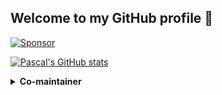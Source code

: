 ## Welcome to my GitHub profile 👋

[![Sponsor](https://img.shields.io/static/v1?label=Sponsor&message=%E2%9D%A4&logo=github)](https://github.com/sponsors/paescuj)

[![Pascal's GitHub stats](https://github-readme-stats.vercel.app/api?username=paescuj&show_icons=true&theme=gruvbox&hide_title=true&include_all_commits=true)](https://github.com/anuraghazra/github-readme-stats)

<details><summary><strong>Co-maintainer</strong></summary>

- [concurrently](https://github.com/open-cli-tools/concurrently)
  > Run commands concurrently. Like `npm run watch-js & npm run watch-less` but better. 

  [![Stars of concurrently on GitHub](https://img.shields.io/github/stars/open-cli-tools/concurrently?label=Stars&logo=github)](https://github.com/open-cli-tools/concurrently)
  [![Weekly Downloads on NPM](https://img.shields.io/npm/dw/concurrently?label=Downloads&logo=npm)](https://www.npmjs.com/package/concurrently)
  [![Dependent repos of concurrently](https://img.shields.io/librariesio/dependent-repos/npm/concurrently?label=Dependent%20Repos)](https://github.com/open-cli-tools/concurrently)
- [skip-duplicate-actions](https://github.com/fkirc/skip-duplicate-actions)
  > Save time and cost when using GitHub Actions

  [![Stars of skip-duplicate-actions on GitHub](https://img.shields.io/github/stars/fkirc/skip-duplicate-actions?label=Stars&logo=github)](https://github.com/fkirc/skip-duplicate-actions)

</details>
